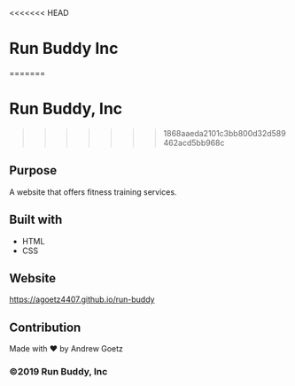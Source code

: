 <<<<<<< HEAD
# Run Buddy Inc
=======
# Run Buddy, Inc
>>>>>>> 1868aaeda2101c3bb800d32d589462acd5bb968c

## Purpose
A website that offers fitness training services.

## Built with
* HTML
* CSS

## Website
https://agoetz4407.github.io/run-buddy

## Contribution
Made with ❤️ by Andrew Goetz

### ©️2019 Run Buddy, Inc
